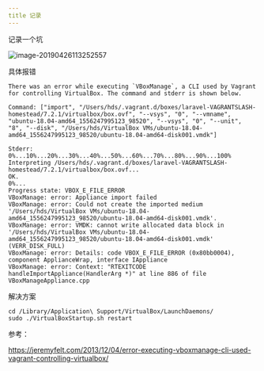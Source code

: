 ```yaml
---
title 记录
---
```

记录一个坑

![image-20190426113252557](https://ws3.sinaimg.cn/large/006tNc79ly1g2fvoraqzuj31yu0ty4ji.jpg)

具体报错

```shell
There was an error while executing `VBoxManage`, a CLI used by Vagrant
for controlling VirtualBox. The command and stderr is shown below.

Command: ["import", "/Users/hds/.vagrant.d/boxes/laravel-VAGRANTSLASH-homestead/7.2.1/virtualbox/box.ovf", "--vsys", "0", "--vmname", "ubuntu-18.04-amd64_1556247995123_98520", "--vsys", "0", "--unit", "8", "--disk", "/Users/hds/VirtualBox VMs/ubuntu-18.04-amd64_1556247995123_98520/ubuntu-18.04-amd64-disk001.vmdk"]

Stderr: 0%...10%...20%...30%...40%...50%...60%...70%...80%...90%...100%
Interpreting /Users/hds/.vagrant.d/boxes/laravel-VAGRANTSLASH-homestead/7.2.1/virtualbox/box.ovf...
OK.
0%...
Progress state: VBOX_E_FILE_ERROR
VBoxManage: error: Appliance import failed
VBoxManage: error: Could not create the imported medium '/Users/hds/VirtualBox VMs/ubuntu-18.04-amd64_1556247995123_98520/ubuntu-18.04-amd64-disk001.vmdk'.
VBoxManage: error: VMDK: cannot write allocated data block in '/Users/hds/VirtualBox VMs/ubuntu-18.04-amd64_1556247995123_98520/ubuntu-18.04-amd64-disk001.vmdk' (VERR_DISK_FULL)
VBoxManage: error: Details: code VBOX_E_FILE_ERROR (0x80bb0004), component ApplianceWrap, interface IAppliance
VBoxManage: error: Context: "RTEXITCODE handleImportAppliance(HandlerArg *)" at line 886 of file VBoxManageAppliance.cpp
```





解决方案

```shell
cd /Library/Application\ Support/VirtualBox/LaunchDaemons/
sudo ./VirtualBoxStartup.sh restart
```





参考：

<https://jeremyfelt.com/2013/12/04/error-executing-vboxmanage-cli-used-vagrant-controlling-virtualbox/>